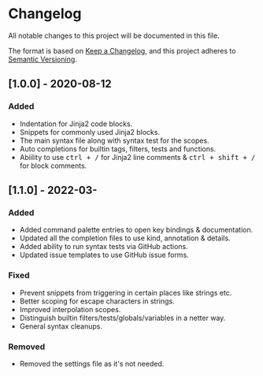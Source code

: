 # Changelog
All notable changes to this project will be documented in this file.

The format is based on [Keep a Changelog](https://keepachangelog.com/en/1.0.0/),
and this project adheres to [Semantic Versioning](https://semver.org/spec/v2.0.0.html).

## [1.0.0] - 2020-08-12
### Added
- Indentation for Jinja2 code blocks.
- Snippets for commonly used Jinja2 blocks.
- The main syntax file along with syntax test for the scopes.
- Auto completions for builtin tags, filters, tests and functions. 
- Abiility to use <kbd>ctrl + /</kbd> for Jinja2 line comments & <kbd>ctrl + shift + /</kbd> for block comments.

## [1.1.0] - 2022-03-
### Added
- Added command palette entries to open key bindings & documentation.
- Updated all the completion files to use kind, annotation & details.
- Added ability to run syntax tests via GitHub actions.
- Updated issue templates to use GitHub issue forms.

### Fixed
- Prevent snippets from triggering in certain places like strings etc.
- Better scoping for escape characters in strings.
- Improved interpolation scopes.
- Distinguish builtin filters/tests/globals/variables in a netter way.
- General syntax cleanups.

### Removed
- Removed the settings file as it's not needed.
